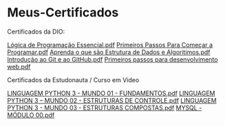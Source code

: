 # Meus-Certificados

Certificados da DIO:

[Lógica de Programação Essencial.pdf](https://github.com/RafaelNikolasPuggi/Meus-Certificados/files/8541006/Logica.de.Programacao.Essencial.pdf)
[Primeiros Passos Para Começar a Programar.pdf](https://github.com/RafaelNikolasPuggi/Meus-Certificados/files/8541014/Primeiros.Passos.Para.Comecar.a.Programar.pdf)
[Aprenda o que são Estrutura de Dados e Algoritimos.pdf](https://github.com/RafaelNikolasPuggi/Meus-Certificados/files/8541016/Aprenda.o.que.sao.Estrutura.de.Dados.e.Algoritimos.pdf)
[Introdução ao Git e ao GitHub.pdf](https://github.com/RafaelNikolasPuggi/Meus-Certificados/files/8541030/Introducao.ao.Git.e.ao.GitHub.pdf)
[Primeiros passos para desenvolvimento web.pdf](https://github.com/RafaelNikolasPuggi/Meus-Certificados/files/8541019/Primeiros.passos.para.desenvolvimento.web.pdf)


Certificados da Estudonauta / Curso em Vídeo

[LINGUAGEM PYTHON 3 - MUNDO 01 - FUNDAMENTOS.pdf](https://github.com/RafaelNikolasPuggi/Meus-Certificados/files/8541066/LINGUAGEM.PYTHON.3.-.MUNDO.01.-.FUNDAMENTOS.pdf)
[LINGUAGEM PYTHON 3 – MUNDO 02 - ESTRUTURAS DE CONTROLE.pdf](https://github.com/RafaelNikolasPuggi/Meus-Certificados/files/8541067/LINGUAGEM.PYTHON.3.MUNDO.02.-.ESTRUTURAS.DE.CONTROLE.pdf)
[LINGUAGEM PYTHON 3 - MUNDO 03 - ESTRUTURAS COMPOSTAS.pdf](https://github.com/RafaelNikolasPuggi/Meus-Certificados/files/8541070/LINGUAGEM.PYTHON.3.-.MUNDO.03.-.ESTRUTURAS.COMPOSTAS.pdf)
[MYSQL - MÓDULO 00.pdf](https://github.com/RafaelNikolasPuggi/Meus-Certificados/files/8541071/MYSQL.-.MODULO.00.pdf)
